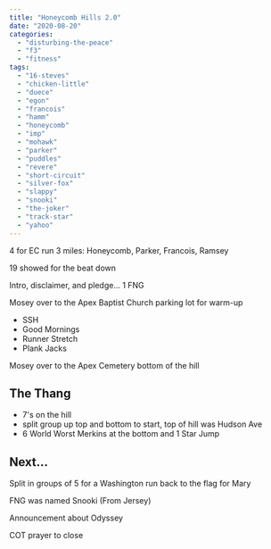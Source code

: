 ```yaml
---
title: "Honeycomb Hills 2.0"
date: "2020-08-20"
categories: 
  - "disturbing-the-peace"
  - "f3"
  - "fitness"
tags: 
  - "16-steves"
  - "chicken-little"
  - "duece"
  - "egon"
  - "francois"
  - "hamm"
  - "honeycomb"
  - "imp"
  - "mohawk"
  - "parker"
  - "puddles"
  - "revere"
  - "short-circuit"
  - "silver-fox"
  - "slappy"
  - "snooki"
  - "the-joker"
  - "track-star"
  - "yahoo"
---
```


4 for EC run 3 miles: Honeycomb, Parker, Francois, Ramsey

19 showed for the beat down

Intro, disclaimer, and pledge... 1 FNG

Mosey over to the Apex Baptist Church parking lot for warm-up

- SSH
- Good Mornings
- Runner Stretch
- Plank Jacks

Mosey over to the Apex Cemetery bottom of the hill

## The Thang

- 7's on the hill
- split group up top and bottom to start, top of hill was Hudson Ave
- 6 World Worst Merkins at the bottom and 1 Star Jump

## Next...

Split in groups of 5 for a Washington run back to the flag for Mary

FNG was named Snooki (From Jersey)

Announcement about Odyssey

COT prayer to close
